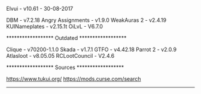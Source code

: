 Elvui			- v10.61	- 30-08-2017

DBM			- v7.2.18
Angry Assignments	- v1.9.0
WeakAuras 2		- v2.4.19
KUINameplates		- v2.15.1t
OiLvL			- V6.7.0

****************** Outdated ******************

Clique			- v70200-1.1.0
Skada			- v1.7.1
GTFO			- v4.42.18
Parrot 2		- v2.0.9
Atlasloot 		- v8.05.05
RCLootCouncil		- V2.4.6

****************** Sources ******************

https://www.tukui.org/
https://mods.curse.com/search

*********************************************

